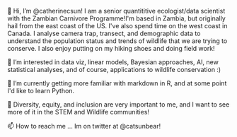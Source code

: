 👋 Hi, I’m @catherinecsun! I am a senior quantititive ecologist/data scientist with the Zambian Carnivore Programme!I'm based in Zambia, but originally hail from the east coast of the US. I've also spend time on the west coast in Canada. I analyse camera trap, transect, and demographic data to understand the population status and trends of wildlife that we are trying to conserve. I also enjoy putting on my hiking shoes and doing field work!

👀 I’m interested in data viz, linear models, Bayesian approaches, AI, new statistical analyses, and of course, applications to wildlife conservation :)

🌱 I’m currently getting more familiar with markdown in R, and at some point I'd like to learn Python. 

💞️ Diversity, equity, and inclusion are very important to me, and I want to see more of it in the STEM and Wildlife communities!

📫 How to reach me ... Im on twitter at @catsunbear!

<!---
catherinecsun/catherinecsun is a ✨ special ✨ repository because its `README.md` (this file) appears on your GitHub profile.
You can click the Preview link to take a look at your changes.
--->
